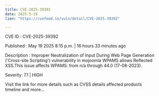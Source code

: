 ```yaml
---
title: CVE-2025-39392
date: 2025-5-19
lien: "https://cvefeed.io/vuln/detail/CVE-2025-39392"

---
```


CVE ID : CVE-2025-39392

Published :  May 19
2025
8:15 p.m. | 16 hours
33 minutes ago

Description : Improper Neutralization of Input During Web Page Generation ('Cross-site Scripting') vulnerability in mojoomla WPAMS allows Reflected XSS.This issue affects WPAMS: from n/a through 44.0 (17-08-2023).

Severity: 7.1 | HIGH

Visit the link for more details
such as CVSS details
affected products
timeline
and more...
